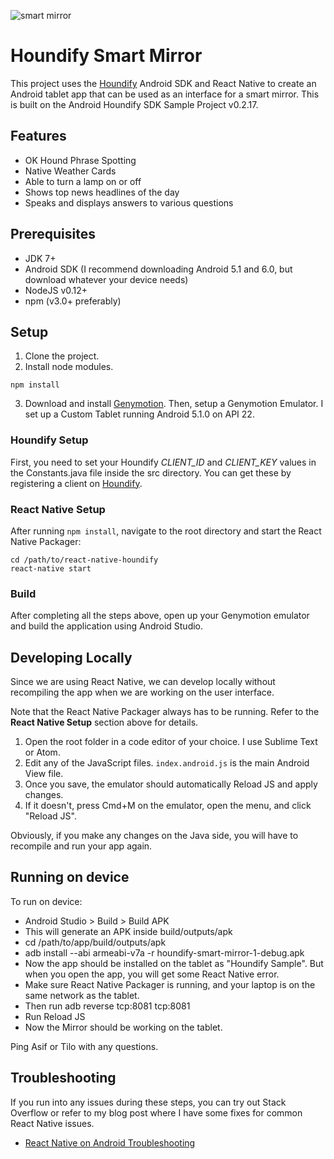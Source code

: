 ![smart mirror](http://f.cl.ly/items/1k2b1v1I3O3Q252J0p3N/Screen%20Shot%202016-05-31%20at%201.26.36%20PM.png)

# Houndify Smart Mirror

This project uses the [Houndify](https://houndify.com) Android SDK and React Native to create an Android tablet app that can be used as an interface for a smart mirror. This is built on the Android Houndify SDK Sample Project v0.2.17.


## Features

- OK Hound Phrase Spotting
- Native Weather Cards
- Able to turn a lamp on or off
- Shows top news headlines of the day
- Speaks and displays answers to various questions

## Prerequisites

- JDK 7+
- Android SDK (I recommend downloading Android 5.1 and 6.0, but download whatever your device needs)
- NodeJS v0.12+
- npm (v3.0+ preferably)

## Setup

1. Clone the project.
2. Install node modules.

```
npm install
```

3. Download and install [Genymotion](https://www.genymotion.com/). Then, setup a Genymotion Emulator. I set up a Custom Tablet running Android 5.1.0 on API 22.

### Houndify Setup

First, you need to set your Houndify *CLIENT_ID* and *CLIENT_KEY* values in the Constants.java file inside the src directory. You can get these by registering a client on [Houndify](https://www.houndify.com).

### React Native Setup

After running `npm install`, navigate to the root directory and start the React Native Packager:

```
cd /path/to/react-native-houndify
react-native start
```


### Build

After completing all the steps above, open up your Genymotion emulator and build the application using Android Studio.


## Developing Locally

Since we are using React Native, we can develop locally without recompiling the app when we are working on the user interface.

Note that the React Native Packager always has to be running. Refer to the **React Native Setup** section above for details.

1. Open the root folder in a code editor of your choice. I use Sublime Text or Atom.
2. Edit any of the JavaScript files. `index.android.js` is the main Android View file.
3. Once you save, the emulator should automatically Reload JS and apply changes.
4. If it doesn't, press Cmd+M on the emulator, open the menu, and click "Reload JS".

Obviously, if you make any changes on the Java side, you will have to recompile and run your app again.

## Running on device

To run on device:

- Android Studio > Build > Build APK
- This will generate an APK inside build/outputs/apk
- cd /path/to/app/build/outputs/apk
- adb install --abi armeabi-v7a -r houndify-smart-mirror-1-debug.apk
- Now the app should be installed on the tablet as "Houndify Sample". But when you open the app, you will get some React Native error.
- Make sure React Native Packager is running, and your laptop is on the same network as the tablet.
- Then run adb reverse tcp:8081 tcp:8081
- Run Reload JS
- Now the Mirror should be working on the tablet.

Ping Asif or Tilo with any questions.


## Troubleshooting

If you run into any issues during these steps, you can try out Stack Overflow or refer to my blog post where I have some fixes for common React Native issues.

- [React Native on Android Troubleshooting](http://tilomitra.com/react-native-on-android-troubleshooting/)
